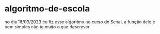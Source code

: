 # algoritmo-de-escola
no dia 16/03/2023 eu fiz esse algoritmo no curso do Senai, a função dele e bem simples não te muito o que descrever
